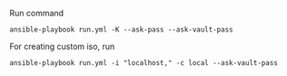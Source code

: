 Run command 
```
ansible-playbook run.yml -K --ask-pass --ask-vault-pass
```

For creating custom iso, run 
```
ansible-playbook run.yml -i "localhost," -c local --ask-vault-pass
```